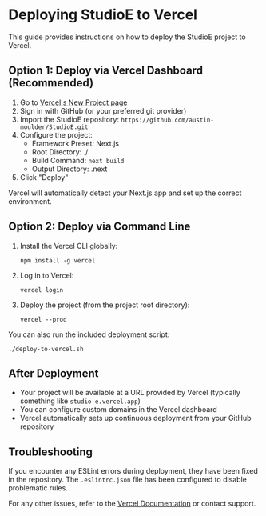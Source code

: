 # Deploying StudioE to Vercel

This guide provides instructions on how to deploy the StudioE project to Vercel.

## Option 1: Deploy via Vercel Dashboard (Recommended)

1. Go to [Vercel's New Project page](https://vercel.com/new)
2. Sign in with GitHub (or your preferred git provider)
3. Import the StudioE repository: `https://github.com/austin-moulder/StudioE.git`
4. Configure the project:
   - Framework Preset: Next.js
   - Root Directory: ./
   - Build Command: `next build`
   - Output Directory: .next
5. Click "Deploy"

Vercel will automatically detect your Next.js app and set up the correct environment.

## Option 2: Deploy via Command Line

1. Install the Vercel CLI globally:
   ```
   npm install -g vercel
   ```

2. Log in to Vercel:
   ```
   vercel login
   ```

3. Deploy the project (from the project root directory):
   ```
   vercel --prod
   ```

You can also run the included deployment script:
```
./deploy-to-vercel.sh
```

## After Deployment

- Your project will be available at a URL provided by Vercel (typically something like `studio-e.vercel.app`)
- You can configure custom domains in the Vercel dashboard
- Vercel automatically sets up continuous deployment from your GitHub repository

## Troubleshooting

If you encounter any ESLint errors during deployment, they have been fixed in the repository. The `.eslintrc.json` file has been configured to disable problematic rules.

For any other issues, refer to the [Vercel Documentation](https://vercel.com/docs) or contact support. 